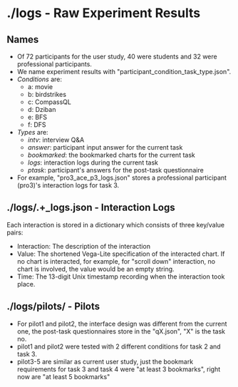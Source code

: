 # ./logs - Raw Experiment Results

## Names

- Of 72 participants for the user study, 40 were students and 32 were professional participants.
- We name experiment results with "participant_condition_task_type.json".
- _Conditions_ are:
  - a: movie
  - b: birdstrikes
  - c: CompassQL
  - d: Dziban
  - e: BFS
  - f: DFS
- _Types_ are:
  - _intv_: interview Q&A
  - _answer_: participant input answer for the current task
  - _bookmarked_: the bookmarked charts for the current task
  - _logs_: interaction logs during the current task
  - _ptask_: participant's answers for the post-task questionnaire
- For example, "pro3_ace_p3_logs.json" stores a professional participant (pro3)'s interaction logs for task 3.

## ./logs/.+\_logs\.json - Interaction Logs

Each interaction is stored in a dictionary which consists of three key/value pairs:

- Interaction: The description of the interaction
- Value: The shortened Vega-Lite specification of the interacted chart. If no chart is interacted, for example, for "scroll down" interaction, no chart is involved, the value would be an empty string.
- Time: The 13-digit Unix timestamp recording when the interaction took place.

## ./logs/pilots/ - Pilots

- For pilot1 and pilot2, the interface design was different from the current one, the post-task questionnaires store in the "qX.json", "X" is the task no.
- pilot1 and pilot2 were tested with 2 different conditions for task 2 and task 3.
- pilot3-5 are similar as current user study, just the bookmark requirements for task 3 and task 4 were "at least 3 bookmarks", right now are "at least 5 bookmarks"
